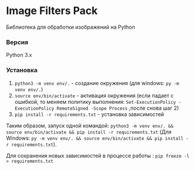 # Image Filters Pack
Библиотека для обработки изображений на Python

### Версия
Python 3.x

### Установка
1. `python3 -m venv env/.` - создание окружения (для windows:  `py -m venv env/.`)
2. `source env/bin/activate` - активация окружения (если падает с ошибкой, то меняем политику выполнения: `Set-ExecutionPolicy -ExecutionPolicy RemoteSigned -Scope Process` ,после снова шаг 2)
3. `pip install -r requirements.txt` - установка зависимостей

Таким образом, запуск одной командой: `python3 -m venv env/. && source env/bin/activate && pip install -r requirements.txt`
(Для Windows: `py -m venv env/. && source env/bin/activate && pip install -r requirements.txt`).

Для сохранения новых зависимостей в процессе работы : `pip freeze -l > requirements.txt`
